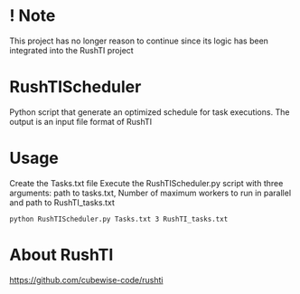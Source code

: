 # ! Note 
This project has no longer reason to continue since its logic has been integrated into the RushTI project


# RushTIScheduler
Python script that generate an optimized schedule for task executions. The output is an input file format of RushTI

# Usage
Create the Tasks.txt file
Execute the RushTIScheduler.py script with three arguments: path to tasks.txt, Number of maximum workers to run in parallel and path to RushTI_tasks.txt

```
python RushTIScheduler.py Tasks.txt 3 RushTI_tasks.txt
```


# About RushTI
https://github.com/cubewise-code/rushti
